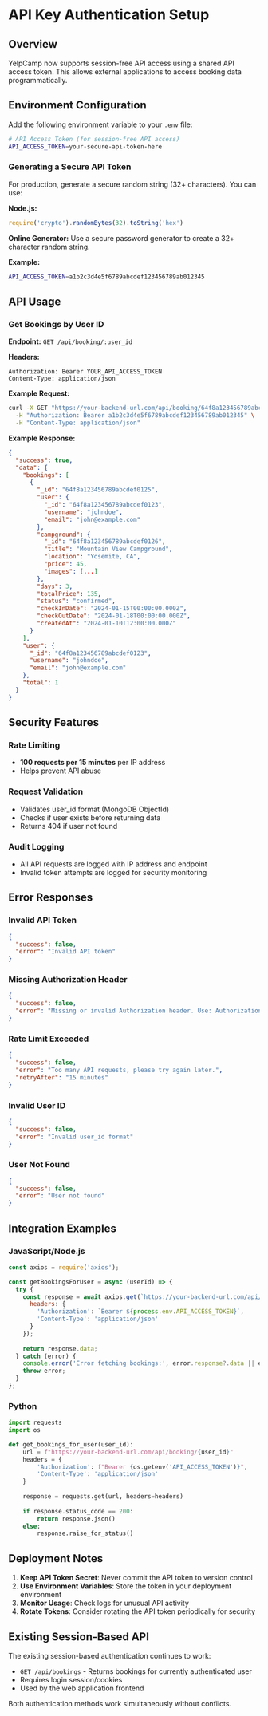 # API Key Authentication Setup

## Overview
YelpCamp now supports session-free API access using a shared API access token. This allows external applications to access booking data programmatically.

## Environment Configuration

Add the following environment variable to your `.env` file:

```bash
# API Access Token (for session-free API access)
API_ACCESS_TOKEN=your-secure-api-token-here
```

### Generating a Secure API Token

For production, generate a secure random string (32+ characters). You can use:

**Node.js:**
```javascript
require('crypto').randomBytes(32).toString('hex')
```

**Online Generator:**
Use a secure password generator to create a 32+ character random string.

**Example:**
```bash
API_ACCESS_TOKEN=a1b2c3d4e5f6789abcdef123456789ab012345
```

## API Usage

### Get Bookings by User ID

**Endpoint:** `GET /api/booking/:user_id`

**Headers:**
```
Authorization: Bearer YOUR_API_ACCESS_TOKEN
Content-Type: application/json
```

**Example Request:**
```bash
curl -X GET "https://your-backend-url.com/api/booking/64f8a123456789abcdef0123" \
  -H "Authorization: Bearer a1b2c3d4e5f6789abcdef123456789ab012345" \
  -H "Content-Type: application/json"
```

**Example Response:**
```json
{
  "success": true,
  "data": {
    "bookings": [
      {
        "_id": "64f8a123456789abcdef0125",
        "user": {
          "_id": "64f8a123456789abcdef0123",
          "username": "johndoe",
          "email": "john@example.com"
        },
        "campground": {
          "_id": "64f8a123456789abcdef0126",
          "title": "Mountain View Campground",
          "location": "Yosemite, CA",
          "price": 45,
          "images": [...]
        },
        "days": 3,
        "totalPrice": 135,
        "status": "confirmed",
        "checkInDate": "2024-01-15T00:00:00.000Z",
        "checkOutDate": "2024-01-18T00:00:00.000Z",
        "createdAt": "2024-01-10T12:00:00.000Z"
      }
    ],
    "user": {
      "_id": "64f8a123456789abcdef0123",
      "username": "johndoe",
      "email": "john@example.com"
    },
    "total": 1
  }
}
```

## Security Features

### Rate Limiting
- **100 requests per 15 minutes** per IP address
- Helps prevent API abuse

### Request Validation
- Validates user_id format (MongoDB ObjectId)
- Checks if user exists before returning data
- Returns 404 if user not found

### Audit Logging
- All API requests are logged with IP address and endpoint
- Invalid token attempts are logged for security monitoring

## Error Responses

### Invalid API Token
```json
{
  "success": false,
  "error": "Invalid API token"
}
```

### Missing Authorization Header
```json
{
  "success": false,
  "error": "Missing or invalid Authorization header. Use: Authorization: Bearer YOUR_API_TOKEN"
}
```

### Rate Limit Exceeded
```json
{
  "success": false,
  "error": "Too many API requests, please try again later.",
  "retryAfter": "15 minutes"
}
```

### Invalid User ID
```json
{
  "success": false,
  "error": "Invalid user_id format"
}
```

### User Not Found
```json
{
  "success": false,
  "error": "User not found"
}
```

## Integration Examples

### JavaScript/Node.js
```javascript
const axios = require('axios');

const getBookingsForUser = async (userId) => {
  try {
    const response = await axios.get(`https://your-backend-url.com/api/booking/${userId}`, {
      headers: {
        'Authorization': `Bearer ${process.env.API_ACCESS_TOKEN}`,
        'Content-Type': 'application/json'
      }
    });
    
    return response.data;
  } catch (error) {
    console.error('Error fetching bookings:', error.response?.data || error.message);
    throw error;
  }
};
```

### Python
```python
import requests
import os

def get_bookings_for_user(user_id):
    url = f"https://your-backend-url.com/api/booking/{user_id}"
    headers = {
        'Authorization': f"Bearer {os.getenv('API_ACCESS_TOKEN')}",
        'Content-Type': 'application/json'
    }
    
    response = requests.get(url, headers=headers)
    
    if response.status_code == 200:
        return response.json()
    else:
        response.raise_for_status()
```

## Deployment Notes

1. **Keep API Token Secret**: Never commit the API token to version control
2. **Use Environment Variables**: Store the token in your deployment environment
3. **Monitor Usage**: Check logs for unusual API activity
4. **Rotate Tokens**: Consider rotating the API token periodically for security

## Existing Session-Based API

The existing session-based authentication continues to work:
- `GET /api/bookings` - Returns bookings for currently authenticated user
- Requires login session/cookies
- Used by the web application frontend

Both authentication methods work simultaneously without conflicts. 